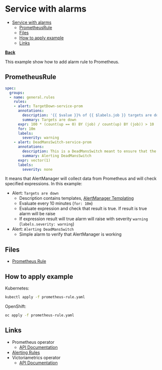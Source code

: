 # Service with alarms

* [Service with alarms](#service-with-alarms)
  * [PrometheusRule](#prometheusrule)
  * [Files](#files)
  * [How to apply example](#how-to-apply-example)
  * [Links](#links)

**[Back](../../README.md)**

This example show how to add alarm rule to Prometheus.

## PrometheusRule

```yaml
spec:
  groups:
  - name: general.rules
    rules:
    - alert: TargetDown-service-prom
      annotations:
        description: '{{ $value }}% of {{ $labels.job }} targets are down.'
        summary: Targets are down
      expr: 100 * (count(up == 0) BY (job) / count(up) BY (job)) > 10
      for: 10m
      labels:
        severity: warning
    - alert: DeadMansSwitch-service-prom
      annotations:
        description: This is a DeadMansSwitch meant to ensure that the entire Alerting pipeline is functional.
        summary: Alerting DeadMansSwitch
      expr: vector(1)
      labels:
        severity: none
```

It means that AlertManager will collect data from Prometheus and will check specified expressions. In this example:

* Alert: `Targets are down`
  * Description contains
    templates, [AlertManager Templating](https://prometheus.io/docs/prometheus/latest/configuration/alerting_rules/#templating)
  * Evaluate every 10 minutes (`for: 10m`)
  * Evaluate expression and check that result is true. If result is true alarm will be raise
  * If expression result will true alarm will raise with severity `warning` (`labels.severity: warning`)
* Alert: `Alerting DeadMansSwitch`
  * Simple alarm to verify that AlertManager is working

## Files

* [Prometheus Rule](prometheus-rule.yaml)

## How to apply example

Kubernetes:

```bash
kubectl apply -f prometheus-rule.yaml
```

OpenShift:

```bash
oc apply -f prometheus-rule.yaml
```

## Links

* Prometheus operator
  * [API Documentation](https://github.com/prometheus-operator/prometheus-operator/blob/master/Documentation/api.md)
* [Alerting Rules](https://prometheus.io/docs/prometheus/latest/configuration/alerting_rules/)
* Victoriametrics operator
  * [API Documentation](https://docs.victoriametrics.com/operator/api.html)
